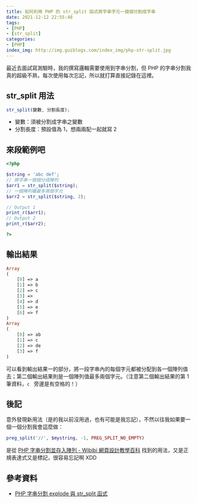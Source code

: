 ```yaml
---
title: 如何利用 PHP 的 str_split 函式將字串字元一個個分割成字串
date: 2021-12-12 22:55:48
tags:
- [PHP]
- [str_split]
categories:
- [PHP]
index_img: http://img.guiblogs.com/index_img/php-str-split.jpg
---
```


最近去面試寫測驗時，我的撰寫邏輯需要使用到字串分割，但 PHP 的字串分割我真的超級不熟，每次使用每次忘記，所以就打算直接記錄在這裡。

<!-- more -->

## str_split 用法

``` php
str_split(變數, 分割長度);
```

* 變數：須被分割成字串之變數
* 分割長度：預設值為 1，想兩兩配一起就寫 2

## 來段範例吧

``` php
<?php

$string = 'abc def';
// 將字串一個個分成陣列
$arr1 = str_split($string);
// 一個陣列職最多兩個字元
$arr2 = str_split($string, 2);

// Output 1
print_r($arr1);
// Output 2
print_r($arr2);

?>
```

## 輸出結果

``` php
Array
(
    [0] => a
    [1] => b
    [2] => c
    [3] =>  
    [4] => d
    [5] => e
    [6] => f
)
Array
(
    [0] => ab
    [1] => c 
    [2] => de
    [3] => f
)
```

可以看到輸出結果一的部分，將一段字串內的每個字元都被分配到各一個陣列值去；第二個輸出結果則是一個陣列值最多兩個字元。（注意第二個輸出結果的第 1 筆資料，`c ` 旁邊是有空格的！）

## 後記

意外發現新用法（是的我以前沒用過，也有可能是我忘記），不然以往我如果要一個一個分割我會這麼做：

``` php
preg_split('//', $mystring, -1, PREG_SPLIT_NO_EMPTY)
```

是從 [PHP 字串分割並存入陣列 - Wibibi 網頁設計教學百科](https://www.wibibi.com/info.php?tid=PHP_%E5%AD%97%E4%B8%B2%E5%88%86%E5%89%B2%E4%B8%A6%E5%AD%98%E5%85%A5%E9%99%A3%E5%88%97) 找到的用法，又是正規表達式又是標記，很容易忘記啊 XDD

## 參考資料

* [PHP 字串分割 explode 與 str_split 函式](https://www.itread01.com/content/1548367021.html)